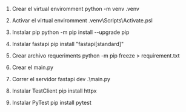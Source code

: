 1. Crear el virtual enviromment
python -m venv .venv

2. Activar el virtual enviromment
.venv\Scripts\Activate.psl

3. Instalar pip
python -m pip install --upgrade pip

4. Instalar fastapi
pip install "fastapi[standard]"

5. Crear archivo requeriments
python -m pip freeze > requirement.txt

6. Crear el main.py

7. Correr el servidor
fastapi dev .\main.py

8. Instalar TestClient
pip install httpx

9. Instalar PyTest
pip install pytest